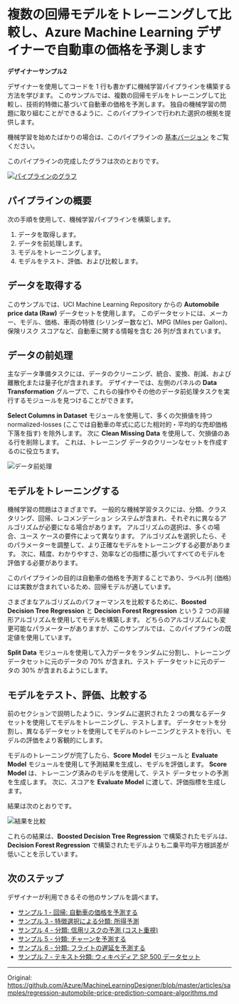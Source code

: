 # 複数の回帰モデルをトレーニングして比較し、Azure Machine Learning デザイナーで自動車の価格を予測します
<!-- # Train & compare multiple regression models to predict car prices with Azure Machine Learning designer -->

<!-- 訳注: multiple regression models は「複数の回帰モデル」以外に「重回帰モデル」とも訳せますが、文意から前者で訳しています。 -->

**デザイナーサンプル2**


デザイナーを使用してコードを 1 行も書かずに機械学習パイプラインを構築する方法を学びます。 このサンプルでは、複数の回帰モデルをトレーニングして比較し、技術的特徴に基づいて自動車の価格を予測します。 独自の機械学習の問題に取り組むことができるように、このパイプラインで行われた選択の根拠を提供します。
<!-- Learn how to build a machine learning pipeline without writing a single line of code using the designer. This sample trains and compares multiple regression models to predict a car's price based on its technical features. We'll provide the rationale for the choices made in this pipeline so you can tackle your own machine learning problems. -->

機械学習を始めたばかりの場合は、このパイプラインの [基本バージョン](regression-automobile-price-prediction-basic.md) をご覧ください。
<!-- If you're just getting started with machine learning, take a look at the [basic version](regression-automobile-price-prediction-basic.md) of this pipeline. -->

このパイプラインの完成したグラフは次のとおりです。
<!-- Here's the completed graph for this pipeline: -->

[![パイプラインのグラフ](./media/regression-automobile-price-prediction-compare-algorithms/graph.png)](./media/regression-automobile-price-prediction-compare-algorithms/graph.png#lightbox)


## パイプラインの概要

次の手順を使用して、機械学習パイプラインを構築します。
<!-- Use following steps to build the machine learning pipeline: -->

1. データを取得します。<!-- 1. Get the data. -->
1. データを前処理します。<!-- 1. Pre-process the data. -->
1. モデルをトレーニングします。<!-- 1. Train the model. -->
1. モデルをテスト、評価、および比較します。<!-- 1. Test, evaluate, and compare the models. -->


## データを取得する

このサンプルでは、UCI Machine Learning Repository からの **Automobile price data (Raw)** データセットを使用します。 このデータセットには、メーカー、モデル、価格、車両の特徴 (シリンダー数など)、MPG (Miles per Gallon)、保険リスク スコアなど、自動車に関する情報を含む 26 列が含まれています。
<!-- This sample uses the **Automobile price data (Raw)** dataset, which is from the UCI Machine Learning Repository. This dataset contains 26 columns that contain information about automobiles, including make, model, price, vehicle features (like the number of cylinders), MPG, and an insurance risk score. -->


## データの前処理

主なデータ準備タスクには、データのクリーニング、統合、変換、削減、および離散化または量子化が含まれます。 デザイナーでは、左側のパネルの **Data Transformation** グループで、これらの操作やその他のデータ前処理タスクを実行するモジュールを見つけることができます。
<!-- The main data preparation tasks include data cleaning, integration, transformation, reduction, and discretization or quantization. In the designer, you can find modules to perform these operations and other data pre-processing tasks in the **Data Transformation** group in the left panel. -->

**Select Columns in Dataset** モジュールを使用して、多くの欠損値を持つ normalized-losses (ここでは自動車の年式に応じた相対的・平均的な売却価格下落を指す) を除外します。 次に **Clean Missing Data** を使用して、欠損値のある行を削除します。 これは、トレーニング データのクリーンなセットを作成するのに役立ちます。
<!-- Use the **Select Columns in Dataset** module to exclude normalized-losses that have many missing values. We then use **Clean Missing Data** to remove the rows that have missing values. This helps to create a clean set of training data. -->

![データ前処理](./media/regression-automobile-price-prediction-compare-algorithms/data-processing.png)


## モデルをトレーニングする

機械学習の問題はさまざまです。 一般的な機械学習タスクには、分類、クラスタリング、回帰、レコメンデーション システムが含まれ、それぞれに異なるアルゴリズムが必要になる場合があります。 アルゴリズムの選択は、多くの場合、ユース ケースの要件によって異なります。 アルゴリズムを選択したら、そのパラメーターを調整して、より正確なモデルをトレーニングする必要があります。 次に、精度、わかりやすさ、効率などの指標に基づいてすべてのモデルを評価する必要があります。
<!-- Machine learning problems vary. Common machine learning tasks include classification, clustering, regression, and recommender systems, each of which might require a different algorithm. Your choice of algorithm often depends on the requirements of the use case. After you pick an algorithm, you need to tune its parameters to train a more accurate model. You then need to evaluate all models based on metrics like accuracy, intelligibility, and efficiency. -->

このパイプラインの目的は自動車の価格を予測することであり、ラベル列 (価格) には実数が含まれているため、回帰モデルが適しています。
<!-- Because the goal of this pipeline is to predict automobile prices, and because the label column (price) contains real numbers, a regression model is a good choice. -->

さまざまなアルゴリズムのパフォーマンスを比較するために、**Boosted Decision Tree Regression** と **Decision Forest Regression** という 2 つの非線形アルゴリズムを使用してモデルを構築します。 どちらのアルゴリズムにも変更可能なパラメーターがありますが、このサンプルでは、このパイプラインの既定値を使用しています。
<!-- To compare the performance of different algorithms, we use two nonlinear algorithms, **Boosted Decision Tree Regression** and **Decision Forest Regression**, to build models. Both algorithms have parameters that you can change, but this sample uses the default values for this pipeline. -->

**Split Data** モジュールを使用して入力データをランダムに分割し、トレーニング データセットに元のデータの 70% が含まれ、テスト データセットに元のデータの 30% が含まれるようにします。
<!-- Use the **Split Data** module to randomly divide the input data so that the training dataset contains 70% of the original data and the testing dataset contains 30% of the original data. -->


## モデルをテスト、評価、比較する

前のセクションで説明したように、ランダムに選択された 2 つの異なるデータ セットを使用してモデルをトレーニングし、テストします。 データセットを分割し、異なるデータセットを使用してモデルのトレーニングとテストを行い、モデルの評価をより客観的にします。
<!-- You use two different sets of randomly chosen data to train and then test the model, as described in the previous section. Split the dataset and use different datasets to train and test the model to make the evaluation of the model more objective. -->

モデルのトレーニングが完了したら、**Score Model** モジュールと **Evaluate Model** モジュールを使用して予測結果を生成し、モデルを評価します。 **Score Model** は、トレーニング済みのモデルを使用して、テスト データセットの予測を生成します。 次に、スコアを **Evaluate Model** に渡して、評価指標を生成します。
<!-- After the model is trained, use the **Score Model** and **Evaluate Model** modules to generate predicted results and evaluate the models. **Score Model** generates predictions for the test dataset by using the trained model. Then pass the scores to **Evaluate Model** to generate evaluation metrics. -->


結果は次のとおりです。
<!-- Here are the results: -->

![結果を比較](./media/regression-automobile-price-prediction-compare-algorithms/result.png)

これらの結果は、**Boosted Decision Tree Regression** で構築されたモデルは、**Decision Forest Regression** で構築されたモデルよりも二乗平均平方根誤差が低いことを示しています。
<!-- These results show that the model built with **Boosted Decision Tree Regression** has a lower root mean squared error than the model built on **Decision Forest Regression**. -->


## 次のステップ

デザイナーが利用できるその他のサンプルを調べます。
<!-- Explore the other samples available for the designer: -->

- [サンプル 1 - 回帰: 自動車の価格を予測する](regression-automobile-price-prediction-basic.md)
- [サンプル 3 - 特徴選択による分類: 所得予測](binary-classification-feature-selection-income-prediction.md)
- [サンプル 4 - 分類: 信用リスクの予測 (コスト重視)](binary-classification-python-credit-prediction.md)
- [サンプル 5 - 分類: チャーンを予測する](binary-classification-customer-relationship-prediction.md)
- [サンプル 6 - 分類: フライトの遅延を予測する](r-script-flight-delay-prediction.md)
- [サンプル 7 - テキスト分類: ウィキペディア SP 500 データセット](text-classification-wiki.md)


---


Original: https://github.com/Azure/MachineLearningDesigner/blob/master/articles/samples/regression-automobile-price-prediction-compare-algorithms.md

<!-- # Train & compare multiple regression models to predict car prices with Azure Machine Learning designer

**Designer sample 2**


Learn how to build a  machine learning pipeline without writing a single line of code using the designer. This sample trains and compares multiple regression models to predict a car's price based on its technical features. We'll provide the rationale for the choices made in this pipeline so you can tackle your own machine learning problems.

If you're just getting started with machine learning, take a look at the [basic version](regression-automobile-price-prediction-basic.md) of this pipeline.

Here's the completed graph for this pipeline:

[![Graph of the pipeline](./media/regression-automobile-price-prediction-compare-algorithms/graph.png)](./media/regression-automobile-price-prediction-compare-algorithms/graph.png#lightbox)


## Pipeline summary

Use following steps to build the machine learning pipeline:

1. Get the data.
1. Pre-process the data.
1. Train the model.
1. Test, evaluate, and compare the models.

## Get the data

This sample uses the **Automobile price data (Raw)** dataset, which is from the UCI Machine Learning Repository. This dataset contains 26 columns that contain information about automobiles, including make, model, price, vehicle features (like the number of cylinders), MPG, and an insurance risk score.

## Pre-process the data

The main data preparation tasks include data cleaning, integration, transformation, reduction, and discretization or quantization. In the designer, you can find modules to perform these operations and other data pre-processing tasks in the **Data Transformation** group in the left panel.

Use the **Select Columns in Dataset** module to exclude normalized-losses that have many missing values. We then use **Clean Missing Data** to remove the rows that have missing values. This helps to create a clean set of training data.

![Data pre-processing](./media/regression-automobile-price-prediction-compare-algorithms/data-processing.png)

## Train the model

Machine learning problems vary. Common machine learning tasks include classification, clustering, regression, and recommender systems, each of which might require a different algorithm. Your choice of algorithm often depends on the requirements of the use case. After you pick an algorithm, you need to tune its parameters to train a more accurate model. You then need to evaluate all models based on metrics like accuracy, intelligibility, and efficiency.

Because the goal of this pipeline is to predict automobile prices, and because the label column (price) contains real numbers, a regression model is a good choice.

To compare the performance of different algorithms, we use two nonlinear algorithms, **Boosted Decision Tree Regression** and **Decision Forest Regression**, to build models. Both algorithms have parameters that you can change, but this sample uses the default values for this pipeline.

Use the **Split Data** module to randomly divide the input data so that the training dataset contains 70% of the original data and the testing dataset contains 30% of the original data.

## Test, evaluate, and compare the models

You use two different sets of randomly chosen data to train and then test the model, as described in the previous section. Split the dataset and use different datasets to train and test the model to make the evaluation of the model more objective.

After the model is trained, use the **Score Model** and **Evaluate Model** modules to generate predicted results and evaluate the models. **Score Model** generates predictions for the test dataset by using the trained model. Then pass the scores to **Evaluate Model** to generate evaluation metrics.



Here are the results:

![Compare the results](./media/regression-automobile-price-prediction-compare-algorithms/result.png)

These results show that the model built with **Boosted Decision Tree Regression** has a lower root mean squared error than the model built on **Decision Forest Regression**.


## Next steps

Explore the other samples available for the designer:

- [Sample 1 - Regression: Predict an automobile's price](regression-automobile-price-prediction-basic.md)
- [Sample 3 - Classification with feature selection: Income Prediction](binary-classification-feature-selection-income-prediction.md)
- [Sample 4 - Classification: Predict credit risk (cost sensitive)](binary-classification-python-credit-prediction.md)
- [Sample 5 - Classification: Predict churn](binary-classification-customer-relationship-prediction.md)
- [Sample 6 - Classification: Predict flight delays](r-script-flight-delay-prediction.md)
- [Sample 7 - Text Classification: Wikipedia SP 500 Dataset](text-classification-wiki.md) -->
